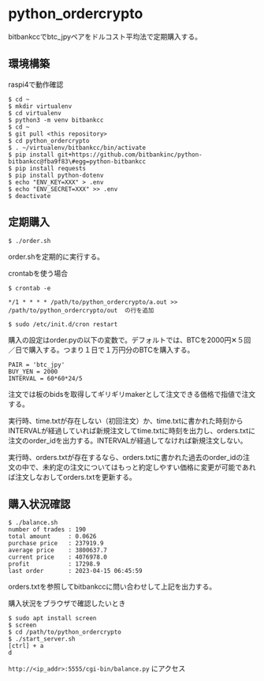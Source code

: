 # python_ordercrypto

bitbankccでbtc_jpyペアをドルコスト平均法で定期購入する。

## 環境構築

raspi4で動作確認

    $ cd ~
    $ mkdir virtualenv
    $ cd virtualenv
    $ python3 -m venv bitbankcc
    $ cd ~
    $ git pull <this repository>
    $ cd python_ordercrypto
    $ . ~/virtualenv/bitbankcc/bin/activate
    $ pip install git+https://github.com/bitbankinc/python-bitbankcc@fba9f83\#egg=python-bitbankcc
    $ pip install requests
    $ pip install python-dotenv
    $ echo "ENV_KEY=XXX" > .env
    $ echo "ENV_SECRET=XXX" >> .env
    $ deactivate
    
## 定期購入

    $ ./order.sh

order.shを定期的に実行する。

crontabを使う場合

    $ crontab -e
    
    */1 * * * * /path/to/python_ordercrypto/a.out >> /path/to/python_ordercrypto/out  の行を追加
    
    $ sudo /etc/init.d/cron restart

購入の設定はorder.pyの以下の変数で。デフォルトでは、BTCを2000円✕５回／日で購入する。つまり１日で１万円分のBTCを購入する。

    PAIR = 'btc_jpy'
    BUY_YEN = 2000
    INTERVAL = 60*60*24/5

注文では板のbidsを取得してギリギリmakerとして注文できる価格で指値で注文する。

実行時、time.txtが存在しない（初回注文）か、time.txtに書かれた時刻からINTERVALが経過していれば新規注文してtime.txtに時刻を出力し、orders.txtに注文のorder_idを出力する。INTERVALが経過してなければ新規注文しない。

実行時、orders.txtが存在するなら、orders.txtに書かれた過去のorder_idの注文の中で、未約定の注文についてはもっと約定しやすい価格に変更が可能であれば注文しなおしてorders.txtを更新する。


## 購入状況確認

    $ ./balance.sh
    number of trades : 190
    total amount     : 0.0626
    purchase price   : 237919.9
    average price    : 3800637.7
    current price    : 4076978.0
    profit           : 17298.9
    last order       : 2023-04-15 06:45:59

orders.txtを参照してbitbankccに問い合わせして上記を出力する。

購入状況をブラウザで確認したいとき

    $ sudo apt install screen
    $ screen
    $ cd /path/to/python_ordercrypto
    $ ./start_server.sh
    [ctrl] + a
    d

`http://<ip_addr>:5555/cgi-bin/balance.py` にアクセス
